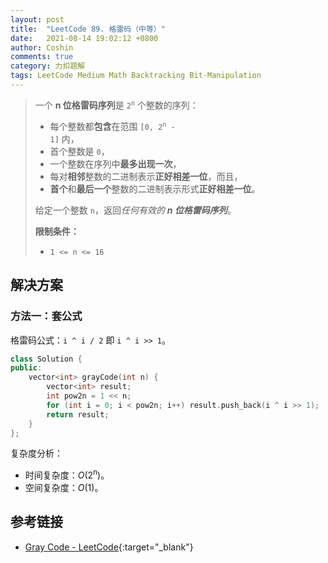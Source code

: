 ```yaml
---
layout: post
title:  "LeetCode 89. 格雷码（中等）"
date:   2021-08-14 19:02:12 +0800
author: Coshin
comments: true
category: 力扣题解
tags: LeetCode Medium Math Backtracking Bit-Manipulation
---
```

> 一个 **n 位格雷码序列**是 <code>2<sup>n</sup></code> 个整数的序列：
> 
> * 每个整数都**包含**在范围 <code>[0, 2<sup>n</sup> - 1]</code> 内，
> * 首个整数是 `0`，
> * 一个整数在序列中**最多出现一次**，
> * 每对**相邻**整数的二进制表示**正好相差一位**，而且，
> * **首个**和**最后一个**整数的二进制表示形式**正好相差一位**。
> 
> 给定一个整数 `n`，返回*任何有效的 **n 位格雷码序列***。
> 
> **限制条件：**
> 
> * `1 <= n <= 16`

## 解决方案

### 方法一：套公式

格雷码公式：`i ^ i / 2` 即 `i ^ i >> 1`。

```cpp
class Solution {
public:
    vector<int> grayCode(int n) {
        vector<int> result;
        int pow2n = 1 << n;
        for (int i = 0; i < pow2n; i++) result.push_back(i ^ i >> 1);
        return result;
    }
};
```

复杂度分析：
* 时间复杂度：*O*(2<sup>n</sup>)。
* 空间复杂度：*O*(1)。

## 参考链接

* [Gray Code - LeetCode](https://leetcode.com/problems/gray-code/){:target="_blank"}
